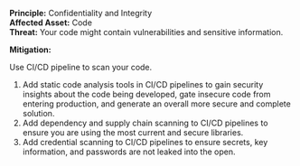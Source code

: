 **Principle:** Confidentiality and Integrity  
**Affected Asset:** Code  
**Threat:** Your code might contain vulnerabilities and sensitive information.

**Mitigation:**

Use CI/CD pipeline to scan your code.

1. Add static code analysis tools in CI/CD pipelines to gain security insights about the code being developed, gate insecure code from entering production, and generate an overall more secure and complete solution. 
2. Add dependency and supply chain scanning to CI/CD pipelines to ensure you are using the most current and secure libraries.
3. Add credential scanning to CI/CD pipelines to ensure secrets, key information, and passwords are not leaked into the open.


